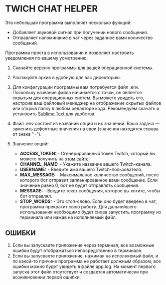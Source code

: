 TWICH CHAT HELPER
=================

Эта небольшая программа выполняет несколько функций:

* Добавляет звуковой сигнал при получении нового сообщения.
* Отправляет напоминание в чат через заданное вами количество сообщений.

Программа проста в использовании и позволяет настроить уведомления по вашему усмотрению.


1. Скачайте версию программы для вашей операционной системы.
2. Распакуйте архив в удобную для вас директорию.
3. Для конфигурации программы вам потребуется файл .env. Поскольку название файла начинается с точки, он является скрытым для операционных систем. Вы можете увидеть его, настроив ваш файловый менеджер на отображение скрытых файлов или открыв папку в любом редакторе кода. Рекомендуем скачать и установить [Sublime Text](https://www.sublimetext.com/) для удобства.
5. Файл .env состоит из названий опций и их значений. Ваша задача — заменить дефолтные значения на свои (значения находятся справа от знака "=").
6. Значение опций:

    * **ACCESS_TOKEN:** - Сгенерированный токен Twitch, который вы можете получить на [этом сайте](https://twitchtokengenerator.com/)
    * **CHANNEL_NAME:** - Укажите название вашего Twitch-канала.
    * **USERNAME:** - Введите имя вашего Twitch-пользователя.
    * **MAX_MESSAGE:** - Максимальное количество сообщений, после которого бот отправит запланированное вами сообщение. Если значение равно 0, бот не будет отправлять сообщения.
    * **MESSAGE:** - Введите текст сообщения, которое вы хотите, чтобы бот отправлял.
    * **STOP_WORDS:** - Это стоп-слово. Если оно будет введено в чат, программа прекратит свою работу. Для дальнейшего использования необходимо будет снова запустить программу из терминала или нажав на исполняемый файл.
    
ОШИБКИ
------
1. Если вы запускаете приложение через терминал, все возможные ошибки будут отображаться непосредственно в терминале.
2. Если вы запускаете приложение, нажимая на исполняемый файл, и по какой-то причине программа не работает должным образом, все ошибки можно будет увидеть в файле app.log. На момент первого запуска этот файл отсутствует и создается автоматически при возникновении первой ошибки.
